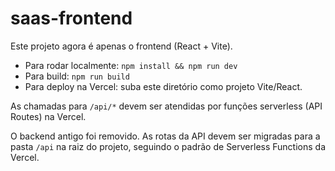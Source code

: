# saas-frontend

Este projeto agora é apenas o frontend (React + Vite).

- Para rodar localmente: `npm install && npm run dev`
- Para build: `npm run build`
- Para deploy na Vercel: suba este diretório como projeto Vite/React.

As chamadas para `/api/*` devem ser atendidas por funções serverless (API Routes) na Vercel.

O backend antigo foi removido. As rotas da API devem ser migradas para a pasta `/api` na raiz do projeto, seguindo o padrão de Serverless Functions da Vercel.